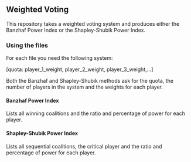 ## Weighted Voting

This repository takes a weighted voting system and produces either the Banzhaf Power Index or the Shapley-Shubik Power Index.

### Using the files

For each file you need the following system:

[quota: player_1_weight, player_2_weight, player_3_weight,...]

Both the Banzhaf and Shapley-Shubik methods ask for the quota, the number of players in the system and the weights for each player.

#### Banzhaf Power Index

Lists all winning coalitions and the ratio and percentage of power for each player.

#### Shapley-Shubik Power Index

Lists all sequential coalitions, the critical player and the ratio and percentage of power for each player.
